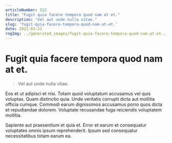 ```yaml
---
articleNumber: 522
title: "Fugit quia facere tempora quod nam at et."
description: "Vel aut unde nulla vitae."
slug: 'fugit-quia-facere-tempora-quod-nam-at-et.'
date: 2021-03-21
rngImg: ../generated_images/fugit-quia-facere-tempora-quod-nam-at-et..jpg
---
```


# Fugit quia facere tempora quod nam at et.

> Vel aut unde nulla vitae.

Eos et ut adipisci et nisi. Totam quod voluptatum accusamus vel quis voluptas. Quam distinctio quia. Unde veritatis corrupti dicta aut mollitia officia cumque. Commodi earum dignissimos accusamus porro quos dicta et repudiandae dolorem. Voluptate recusandae fuga reiciendis voluptatem mollitia.
 Sapiente aut praesentium et quia et. Error et earum et consequatur voluptates omnis ipsum reprehenderit. Ipsum sed consequatur necessitatibus totam earum ea.
